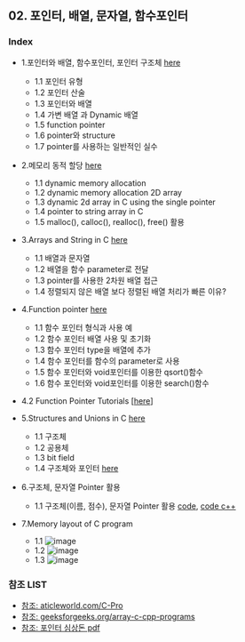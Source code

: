 ## 02. 포인터, 배열, 문자열, 함수포인터

### Index
* 1.포인터와 배열, 함수포인터, 포인터 구조체 [here](https://github.com/csbyun-data/C-Pro/blob/main/chap02/Pointer_and_Array/READ.md)
  * 1.1 포인터 유형
  * 1.2 포인터 산술
  * 1.3 포인터와 배열
  * 1.4 가변 배열 과 Dynamic 배열
  * 1.5 function pointer
  * 1.6 pointer와 structure
  * 1.7 pointer를 사용하는 일반적인 실수
 
* 2.메모리 동적 할당 [here](https://github.com/csbyun-data/C-Pro/blob/main/chap02/Pointer_and_Dynamic_Allocation/README.md)
  * 1.1 dynamic memory allocation
  * 1.2 dynamic memory allocation 2D array
  * 1.3 dynamic 2d array in C using the single pointer
  * 1.4 pointer to string array in C
  * 1.5 malloc(), calloc(), realloc(), free() 활용
    
* 3.Arrays and String in C [here](https://github.com/csbyun-data/C-Pro/blob/main/chap02/Arrays_and_Strings_in_C/README.md)
  * 1.1 배열과 문자열
  * 1.2 배열을 함수 parameter로 전달
  * 1.3 pointer를 사용한 2차원 배열 접근
  * 1.4 정렬되지 않은 배열 보다 정렬된 배열 처리가 빠른 이유?

* 4.Function pointer [here](https://github.com/csbyun-data/C-Pro/blob/main/chap02/Function_Pointer/README.md)
  * 1.1 함수 포인터 형식과 사용 예
  * 1.2 함수 포인터 배열 사용 및 초기화
  * 1.3 함수 포인터 type을 배열에 추가
  * 1.4 함수 포인터를 함수의 parameter로 사용
  * 1.5 함수 포인터와 void포인터를 이용한 qsort()함수
  * 1.6 함수 포인터와 void포인터를 이용한 search()함수  
  
* 4.2 Function Pointer Tutorials [[here](https://github.com/csbyun-data/C-Pro/blob/main/chap02/Function_Pointer_Tutorials/README.md)]
    
* 5.Structures and Unions in C [here](https://github.com/csbyun-data/C-Pro/blob/main/chap02/Structures_and_Union/README.md)
  * 1.1 구조체
  * 1.2 공용체
  * 1.3 bit field
  * 1.4 구조체와 포인터 [here](https://github.com/csbyun-data/C-Pro/blob/main/chap02/Structure_and_Pointer/README.md)

* 6.구조체, 문자열 Pointer 활용
  * 1.1 구조체(이름, 점수), 문자열 Pointer 활용 [code](https://github.com/csbyun-data/C-Pro/blob/main/chap02/Application/Student_order1.c), [code c++](https://github.com/csbyun-data/C-Pro/blob/main/chap02/Application/Student_order1.cpp)
* 7.Memory layout of C program
  * 1.1 ![image](https://github.com/user-attachments/assets/3d6c3422-4a84-4d7a-8c4e-a46cc6bbb534)
  * 1.2 ![image](https://github.com/user-attachments/assets/1e64515f-558d-4873-82df-42772203f518)
  * 1.3 ![image](https://github.com/user-attachments/assets/871535be-4452-41a4-8dba-7f7daaa41c2b)

### 참조 LIST
* [참조: aticleworld.com/C-Pro](https://aticleworld.com/C-Pro/#)
* [참조: geeksforgeeks.org/array-c-cpp-programs](https://www.geeksforgeeks.org/array-c-cpp-programs/)
* [참조: 포인터 심상돈 pdf](https://github.com/csbyun-data/C-Pro/blob/main/chap02/Pointer_%EC%8B%AC%EC%83%81%EB%8F%88.pdf)
